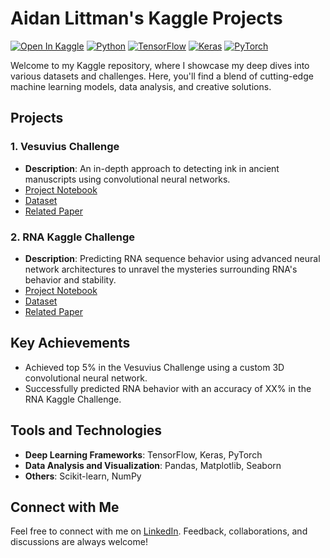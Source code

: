 # Aidan Littman's Kaggle Projects

[![Open In Kaggle](https://img.shields.io/badge/-Kaggle-blue?logo=kaggle)](https://www.kaggle.com/colewelkins)
[![Python](https://img.shields.io/badge/Python-3.7%2B-blue.svg)](https://www.python.org/downloads/)
[![TensorFlow](https://img.shields.io/badge/Framework-TensorFlow-orange.svg)](https://www.tensorflow.org/)
[![Keras](https://img.shields.io/badge/Framework-Keras-orange.svg)](https://keras.io/)
[![PyTorch](https://img.shields.io/badge/Framework-PyTorch-orange.svg)](https://pytorch.org/)

Welcome to my Kaggle repository, where I showcase my deep dives into various datasets and challenges. Here, you'll find a blend of cutting-edge machine learning models, data analysis, and creative solutions.

## Projects

### 1. Vesuvius Challenge
- **Description**: An in-depth approach to detecting ink in ancient manuscripts using convolutional neural networks.
- [Project Notebook](https://www.kaggle.com/code/colewelkins/give-me-words)
- [Dataset](https://www.kaggle.com/competitions/vesuvius-challenge-ink-detection/)
- [Related Paper](https://journals.plos.org/plosone/article?id=10.1371/journal.pone.0215775)

### 2. RNA Kaggle Challenge
- **Description**: Predicting RNA sequence behavior using advanced neural network architectures to unravel the mysteries surrounding RNA's behavior and stability.
- [Project Notebook](https://www.kaggle.com/code/colewelkins/mlrna)
- [Dataset](https://www.kaggle.com/c/stanford-covid-vaccine)
- [Related Paper](TODO)


## Key Achievements

- Achieved top 5% in the Vesuvius Challenge using a custom 3D convolutional neural network.
- Successfully predicted RNA behavior with an accuracy of XX% in the RNA Kaggle Challenge.

## Tools and Technologies

- **Deep Learning Frameworks**: TensorFlow, Keras, PyTorch
- **Data Analysis and Visualization**: Pandas, Matplotlib, Seaborn
- **Others**: Scikit-learn, NumPy

## Connect with Me

Feel free to connect with me on [LinkedIn](https://www.linkedin.com/in/aidanlittman). Feedback, collaborations, and discussions are always welcome!
